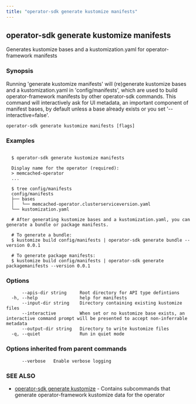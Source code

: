 ```yaml
---
title: "operator-sdk generate kustomize manifests"
---
```

## operator-sdk generate kustomize manifests

Generates kustomize bases and a kustomization.yaml for operator-framework manifests

### Synopsis


Running 'generate kustomize manifests' will (re)generate kustomize bases and a kustomization.yaml in
'config/manifests', which are used to build operator-framework manifests by other operator-sdk commands.
This command will interactively ask for UI metadata, an important component of manifest bases,
by default unless a base already exists or you set '--interactive=false'.


```
operator-sdk generate kustomize manifests [flags]
```

### Examples

```

  $ operator-sdk generate kustomize manifests

  Display name for the operator (required):
  > memcached-operator
  ...

  $ tree config/manifests
  config/manifests
  ├── bases
  │   └── memcached-operator.clusterserviceversion.yaml
  └── kustomization.yaml

  # After generating kustomize bases and a kustomization.yaml, you can generate a bundle or package manifests.

  # To generate a bundle:
  $ kustomize build config/manifests | operator-sdk generate bundle --version 0.0.1

  # To generate package manifests:
  $ kustomize build config/manifests | operator-sdk generate packagemanifests --version 0.0.1

```

### Options

```
      --apis-dir string     Root directory for API type defintions
  -h, --help                help for manifests
      --input-dir string    Directory containing existing kustomize files
      --interactive         When set or no kustomize base exists, an interactive command prompt will be presented to accept non-inferrable metadata
      --output-dir string   Directory to write kustomize files
  -q, --quiet               Run in quiet mode
```

### Options inherited from parent commands

```
      --verbose   Enable verbose logging
```

### SEE ALSO

* [operator-sdk generate kustomize](../operator-sdk_generate_kustomize)	 - Contains subcommands that generate operator-framework kustomize data for the operator


